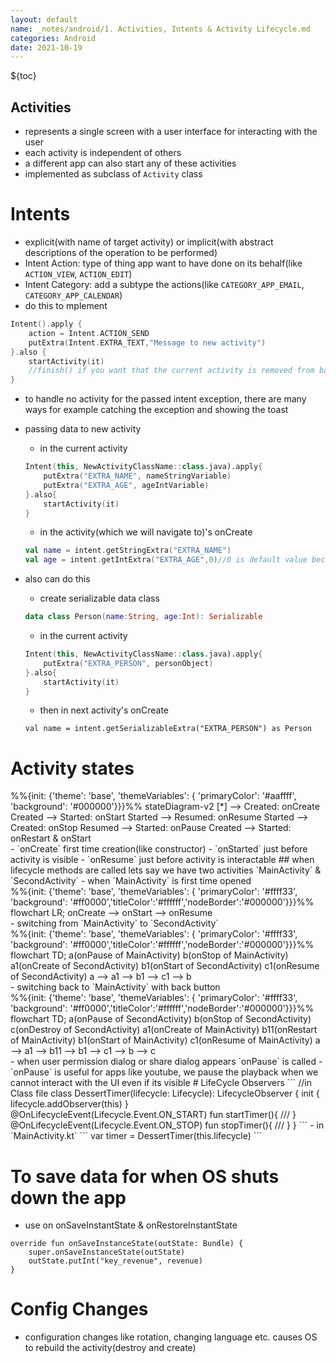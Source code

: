 ```yaml
---
layout: default
name: _notes/android/1. Activities, Intents & Activity Lifecycle.md
categories: Android
date: 2021-10-19
---
```

<script 
    type="text/javascript"
    src="https://unpkg.com/mermaid@8.13.2/dist/mermaid.min.js">
</script>

<link 
  rel="stylesheet" 
  href="https://cdn.jsdelivr.net/npm/katex@0.13.18/dist/katex.min.css" integrity="sha384-zTROYFVGOfTw7JV7KUu8udsvW2fx4lWOsCEDqhBreBwlHI4ioVRtmIvEThzJHGET" crossorigin="anonymous">

<script defer 
  src="https://cdn.jsdelivr.net/npm/katex@0.13.18/dist/katex.min.js" integrity="sha384-GxNFqL3r9uRJQhR+47eDxuPoNE7yLftQM8LcxzgS4HT73tp970WS/wV5p8UzCOmb" crossorigin="anonymous">
</script>

<script defer 
  src="https://cdn.jsdelivr.net/npm/katex@0.13.18/dist/contrib/auto-render.min.js" integrity="sha384-vZTG03m+2yp6N6BNi5iM4rW4oIwk5DfcNdFfxkk9ZWpDriOkXX8voJBFrAO7MpVl" crossorigin="anonymous">
</script>
<script>
    document.addEventListener("DOMContentLoaded", function() {
        renderMathInElement(document.body, {
          // customised options
          // • auto-render specific keys, e.g.:
          delimiters: [
              {left: '$$', right: '$$', display: true},
              {left: '$', right: '$', display: false},
              {left: '\(', right: '\)', display: false},
              {left: '\[', right: '\]', display: true}
          ],
          // • rendering keys, e.g.:
          throwOnError : false
        });
    });
</script>
${toc}
<br>


## Activities
- represents a single screen with a user interface for interacting with the user
- each activity is independent of others
- a different app can also start any of these activities
- implemented as subclass of `Activity` class

# Intents
- explicit(with name of target activity) or implicit(with abstract descriptions of the operation to be performed)
- Intent Action: type of thing app want to have done on its behalf(like `ACTION_VIEW`, `ACTION_EDIT`)
- Intent Category: add a subtype the actions(like `CATEGORY_APP_EMAIL`, `CATEGORY_APP_CALENDAR`)
- do this to mplement

```kotlin
Intent().apply {
    action = Intent.ACTION_SEND
    putExtra(Intent.EXTRA_TEXT,"Message to new activity")
}.also {
    startActivity(it)
	//finish() if you want that the current activity is removed from backstack
}
```

- to handle no activity for the passed intent exception, there are many ways for example catching the exception and showing the toast
    
- passing data to new activity
    
    - in the current activity
    
	```kotlin
	Intent(this, NewActivityClassName::class.java).apply{
		putExtra("EXTRA_NAME", nameStringVariable)
		putExtra("EXTRA_AGE", ageIntVariable)
	}.also{
		startActivity(it)
	}
	```
    
    - in the activity(which we will navigate to)'s onCreate
    
	```kotlin
	val name = intent.getStringExtra("EXTRA_NAME")
	val age = intent.getIntExtra("EXTRA_AGE",0)//0 is default value because int is not nullable in java
	```
    
- also can do this
    - create serializable data class
	```kotlin
	data class Person(name:String, age:Int): Serializable
	```
    - in the current activity
	```kotlin
	Intent(this, NewActivityClassName::class.java).apply{
		putExtra("EXTRA_PERSON", personObject)
	}.also{
		startActivity(it)
	}
	```
    - then in next activity's onCreate
	```
	val name = intent.getSerializableExtra("EXTRA_PERSON") as Person
	```
    

# Activity states
<div class="mermaid">%%{init: {'theme': 'base', 'themeVariables': { 'primaryColor': '#aaffff', 'background': '#000000'}}}%%
stateDiagram-v2
	[*] --> Created: onCreate
	Created --> Started: onStart
	Started --> Resumed: onResume
	Started --> Created: onStop
	Resumed --> Started: onPause
	Created --> Started: onRestart & onStart
</div>- `onCreate` first time creation(like constructor)
- `onStarted` just before activity is visible
- `onResume` just before activity is interactable
## when lifecycle methods are called
lets say we have two activities `MainActivity` & `SecondActivity`
- when `MainActivity` is first time opened
<div class="mermaid">%%{init: {'theme': 'base', 'themeVariables': { 'primaryColor': '#ffff33', 'background': '#ff0000','titleColor':'#ffffff','nodeBorder':'#000000'}}}%%
flowchart LR;
	onCreate --> onStart -->  onResume
</div>- switching from  `MainActivity` to `SecondActivity`
<div class="mermaid">%%{init: {'theme': 'base', 'themeVariables': { 'primaryColor': '#ffff33', 'background': '#ff0000','titleColor':'#ffffff','nodeBorder':'#000000'}}}%%
flowchart TD;
		a(onPause of MainActivity)
		b(onStop of MainActivity)
		a1(onCreate of SecondActivity) 
		b1(onStart of SecondActivity) 
		c1(onResume of SecondActivity)
		a --> a1 --> b1 --> c1 --> b
</div>- switching back to  `MainActivity` with back button
<div class="mermaid">%%{init: {'theme': 'base', 'themeVariables': { 'primaryColor': '#ffff33', 'background': '#ff0000','titleColor':'#ffffff','nodeBorder':'#000000'}}}%%
flowchart TD;
		a(onPause of SecondActivity)
		b(onStop of SecondActivity)
		c(onDestroy of SecondActivity)
		a1(onCreate of MainActivity) 
		b11(onRestart of MainActivity) 
		b1(onStart of MainActivity) 
		c1(onResume of MainActivity)
		a --> a1 --> b11 --> b1 --> c1 --> b --> c
</div>- when user permission dialog or share dialog appears `onPause` is called
- `onPause` is useful for apps like youtube, we pause the playback when we cannot interact with the UI even if its visible
# LifeCycle Observers
```
//in Class file
class DessertTimer(lifecycle: Lifecycle): LifecycleObserver {
	init {
		lifecycle.addObserver(this)
	}
	@OnLifecycleEvent(Lifecycle.Event.ON_START)
	fun startTimer(){
		///
	}
	@OnLifecycleEvent(Lifecycle.Event.ON_STOP)
	fun stopTimer(){
		///
	}
}
```
- in `MainActivity.kt`
```
var timer = DessertTimer(this.lifecycle)
```

# To save data for when OS shuts down the app
- use on onSaveInstantState &  onRestoreInstantState
```
override fun onSaveInstanceState(outState: Bundle) {
	super.onSaveInstanceState(outState)
	outState.putInt("key_revenue", revenue)
}
```
# Config Changes
- configuration changes like rotation, changing language etc. causes OS to rebuild the activity(destroy and create)
